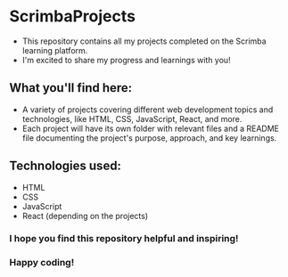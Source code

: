 # ScrimbaProjects
- This repository contains all my projects completed on the Scrimba learning platform.
- I'm excited to share my progress and learnings with you!

## What you'll find here:
- A variety of projects covering different web development topics and technologies, like HTML, CSS, JavaScript, React, and more.
- Each project will have its own folder with relevant files and a README file documenting the project's purpose, approach, and key learnings.

## Technologies used:
- HTML
- CSS
- JavaScript
- React (depending on the projects)
  
### I hope you find this repository helpful and inspiring!

### Happy coding!
